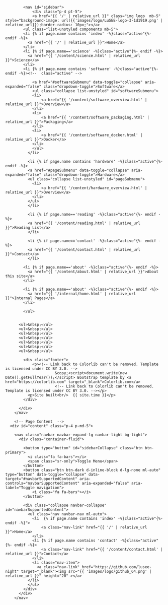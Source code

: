 			<nav id="sidebar">
				<div class="p-4 pt-5">
		  		<a href="{{ '/' | relative_url }}" class="img logo  mb-5" style="background-image: url({{'images/logo/LuSEE-logo-3-1d1919.png' | relative_url}});border-radius: 10px;"></a>
	        <ul class="list-unstyled components mb-5">
            <li {% if page.name contains 'index' -%}class="active"{%- endif -%}>
              <a href="{{ '/' | relative_url }}">Home</a>
            </li>
            <li {% if page.name=='science' -%}class="active"{%- endif -%}>
              <a href="{{ '/content/science.html' | relative_url }}">Science</a>
            </li>
            <li {% if page.name contains 'software' -%}class="active"{%- endif -%}><!--  class="active" -->

	            <a href="#softwareSubmenu" data-toggle="collapse" aria-expanded="false" class="dropdown-toggle">Software</a>
	            <ul class="collapse list-unstyled" id="softwareSubmenu">
                <li>
                    <a href="{{ '/content/software_overview.html' | relative_url }}">Overview</a>
                </li>
                <li>
                    <a href="{{ '/content/software_packaging.html' | relative_url }}">Packaging</a>
                </li>
                <li>
                    <a href="{{ '/content/software_docker.html' | relative_url }}">Docker</a>
                </li>
	            </ul>
	          </li>

	          <li {% if page.name contains 'hardware' -%}class="active"{%- endif -%}>
              <a href="#pageSubmenu" data-toggle="collapse" aria-expanded="false" class="dropdown-toggle">Hardware</a>
              <ul class="collapse list-unstyled" id="pageSubmenu">
                <li>
                    <a href="{{ '/content/hardware_overview.html' | relative_url }}">Overview</a>
                </li>
              </ul>
	          </li>

	          <li {% if page.name=='reading' -%}class="active"{%- endif -%}>
              <a href="{{ '/content/reading.html' | relative_url }}">Reading List</a>
	          </li>

	          <li {% if page.name=='contact' -%}class="active"{%- endif -%}>
              <a href="{{ '/content/contact.html' | relative_url }}">Contact</a>
	          </li>

            <li {% if page.name=='about' -%}class="active"{%- endif -%}>
              <a href="{{ '/content/about.html' | relative_url }}">About this site</a>
            </li>

            <li {% if page.name=='about' -%}class="active"{%- endif -%}>
              <a href="{{ '/internal/home.html' | relative_url }}">Internal Pages</a>
            </li>

	        </ul>
      

          <ul>&nbsp;</ul>
          <ul>&nbsp;</ul>
          <ul>&nbsp;</ul>
          <ul>&nbsp;</ul>
          <ul>&nbsp;</ul>
          <ul>&nbsp;</ul>
          <ul>&nbsp;</ul>

	        <div class="footer">
	        	<p><!-- Link back to Colorlib can't be removed. Template is licensed under CC BY 3.0. -->
						  &copy;<script>document.write(new Date().getFullYear());</script> Bootstrap template by <a href="https://colorlib.com" target="_blank">Colorlib.com</a>
						  <!-- Link back to Colorlib can't be removed. Template is licensed under CC BY 3.0. --></p>
              <p>Site built<br/>  {{ site.time }}</p>
	        </div>

	      </div>
    	</nav>

        <!-- Page Content  -->
      <div id="content" class="p-4 p-md-5">

        <nav class="navbar navbar-expand-lg navbar-light bg-light">
          <div class="container-fluid">

            <button type="button" id="sidebarCollapse" class="btn btn-primary">
              <i class="fa fa-bars"></i>
              <span class="sr-only">Toggle Menu</span>
            </button>
            <button class="btn btn-dark d-inline-block d-lg-none ml-auto" type="button" data-toggle="collapse" data-target="#navbarSupportedContent" aria-controls="navbarSupportedContent" aria-expanded="false" aria-label="Toggle navigation">
                <i class="fa fa-bars"></i>
            </button>

            <div class="collapse navbar-collapse" id="navbarSupportedContent">
              <ul class="nav navbar-nav ml-auto">
                <li  {% if page.name contains 'index' -%}class="active"{%- endif -%}">
                    <a class="nav-link" href="{{ '/' | relative_url }}">Home</a>
                </li>
                <li {% if page.name contains 'contact' -%}class="active"{%- endif -%}>
                    <a class="nav-link" href="{{ '/content/contact.html' | relative_url }}">Contact</a>
                </li>
                <li class="nav-item">
                  <a class="nav-link" href="https://github.com/lusee-night" target="_blank"><img src="{{ 'images/logo/github_64.png' | relative_url }}" height="20" ></a>
              </li>
              </ul>
            </div>
          </div>
        </nav>